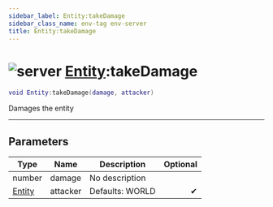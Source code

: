 ```yaml
---
sidebar_label: Entity:takeDamage
sidebar_class_name: env-tag env-server
title: Entity:takeDamage
---
```


# <img src='/img/wiki/server.png' alt='server' classname='env-tag' /> [Entity](../entity/README.md):takeDamage

```lua
void Entity:takeDamage(damage, attacker)
```

Damages the entity<br/>

-----------------
## Parameters

| Type   | Name | Description | Optional |
| ------ | ---- | ----------- | -------: |
| number | damage | No description |   |
| [Entity](../entity/README.md) | attacker | Defaults: WORLD | ✔ |
